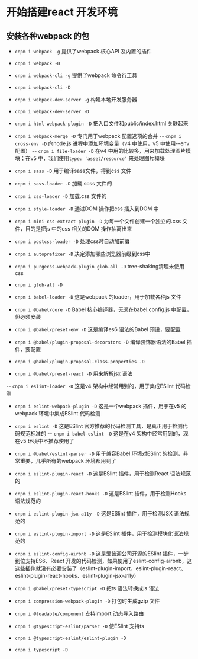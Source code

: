 # 开始搭建react 开发环境

## 安装各种webpack 的包

- `cnpm i webpack -g`  提供了webpack 核心API 及内置的插件
- `cnpm i webpack -D`  


- `cnpm i webpack-cli -g`  提供了webpack 命令行工具
- `cnpm i webpack-cli -D`  


- `cnpm i webpack-dev-server -g`  构建本地开发服务器
- `cnpm i webpack-dev-server -D`  


- `cnpm i html-webpack-plugin -D`  把入口文件和public/index.html 关联起来 
- `cnpm i webpack-merge -D`  专门用于webpack 配置选项的合并
-- `cnpm i cross-env -D`  向node.js 进程中添加环境变量（v4 中使用，v5 中使用--env 配置）
-- `cnpm i file-loader -D`  在v4 中用的比较多，用来加载处理图片模块；在v5 中，我们使用`type: 'asset/resource'` 来处理图片模块


- `cnpm i sass -D`  用于编译sass文件，得到css 文件
- `cnpm i sass-loader -D`  加载.scss 文件的
- `cnpm i css-loader -D`  加载.css 文件的
- `cnpm i style-loader -D`  通过DOM 操作把css 插入到DOM 中
- `cnpm i mini-css-extract-plugin -D`  为每一个文件创建一个独立的.css 文件，目的是把js 中的css 相关的DOM 操作抽离出来
  
- `cnpm i postcss-loader -D`  处理css时自动加前缀
- `cnpm i autoprefixer -D`  决定添加哪些浏览器前缀到css中

- `cnpm i purgecss-webpack-plugin glob-all -D`  tree-shaking清理未使用css
- `cnpm i glob-all -D`


- `cnpm i babel-loader -D`  这是webpack 的loader，用于加载各种js 文件
- `cnpm i @babel/core -D`  Babel 核心编译器，无须在babel.config.js 中配置，但必须安装
- `cnpm i @babel/preset-env -D`  这是编译es6 语法的Babel 预设，要配置
- `cnpm i @babel/plugin-proposal-decorators -D`  编译装饰器语法的Babel 插件，要配置
- `cnpm i @babel/plugin-proposal-class-properties -D`
- `cnpm i @babel/preset-react -D`  用来解析jsx 语法


-- `cnpm i eslint-loader -D`  这是v4 架构中经常用到的，用于集成ESlint 代码检测
- `cnpm i eslint-webpack-plugin -D`  这是一个webpack 插件，用于在v5 的webpack 环境中集成ESlint 代码检测
- `cnpm i eslint -D`  这是ESlint 官方推荐的代码检测工具，是真正用于检测代码规范标准的
-- `cnpm i babel-eslint -D`  这是在v4 架构中经常用到的，现在v5 环境中不推荐使用了
- `cnpm i @babel/eslint-parser -D`  用于兼容Babel 环境对ESlint 的检测，非常重要，几乎所有的webpack 环境都用到了
- `cnpm i eslint-plugin-react -D`  这是ESlint 插件，用于检测React 语法规范的
- `cnpm i eslint-plugin-react-hooks -D`  这是ESlint 插件，用于检测Hooks 语法规范的
- `cnpm i eslint-plugin-jsx-a11y -D`  这是ESlint 插件，用于检测JSX 语法规范的
- `cnpm i eslint-plugin-import -D`  这是ESlint 插件，用于检测模块化语法规范的
  
- `cnpm i eslint-config-airbnb -D`  这是爱彼迎公司开源的ESlint 插件，一步到位支持ES6、React 开发的代码检测，如果使用了eslint-config-airbnb，这这些插件就没有必要安装了（eslint-plugin-import、eslint-plugin-react、eslint-plugin-react-hooks、eslint-plugin-jsx-a11y）


- `cnpm i @babel/preset-typescript -D`  把ts 语法转换成js 语法
- `cnpm i compression-webpack-plugin -D`  打包时生成gzip 文件

- `cnpm i @loadable/component` 支持import 动态导入路由

- `cnpm i @typescript-eslint/parser -D`  使ESlint 支持ts
- `cnpm i @typescript-eslint/eslint-plugin -D`
- `cnpm i typescript -D`


